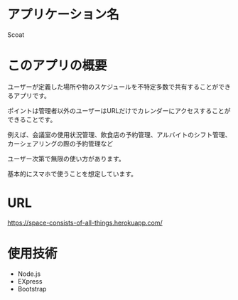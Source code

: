 # アプリケーション名

Scoat

# このアプリの概要

ユーザーが定義した場所や物のスケジュールを不特定多数で共有することができるアプリです。

ポイントは管理者以外のユーザーはURLだけでカレンダーにアクセスすることができることです。

例えば、会議室の使用状況管理、飲食店の予約管理、アルバイトのシフト管理、カーシェアリングの際の予約管理など

ユーザー次第で無限の使い方があります。

基本的にスマホで使うことを想定しています。

# URL

https://space-consists-of-all-things.herokuapp.com/

# 使用技術

- Node.js
- EXpress 
- Bootstrap
